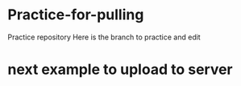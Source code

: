 # Practice-for-pulling
Practice repository
Here is the branch to practice and edit
# next example to upload to server
